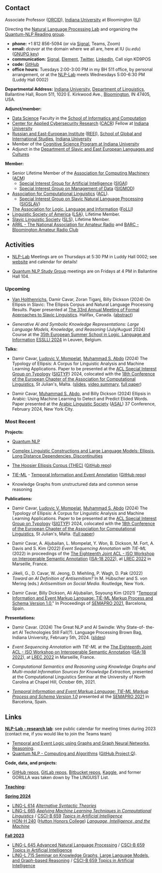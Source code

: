 ## Contact

Associate Professor ([ORCID](http://orcid.org/0000-0002-1262-5927)), [Indiana University] at Bloomington ([IU])

Directing the [Natural Language Processing Lab](https://nlp-lab.org/) and organizing the [Quantum-NLP Reading group](https://nlp-lab.org/quantumnlp/).


- **phone:** +1 812 856-5094 (or via [Signal](https://www.signal.org/), Teams, Zoom)
- **email:** *dcavar* at the domain where we all are, here at IU (*iu.edu*) ([GNUPG key](DamirCavar.asc))
- **communication:** [Signal](https://www.signal.org/), [Element](https://element.io/), [Twitter](https://twitter.com/DaCavar), [LinkedIn](https://www.linkedin.com/in/damircavar/), Call sign KD9POS
- **code:** [GitHub](https://github.com/dcavar)
- **office hours:** Tuesdays 2:00-3:00 PM in my BH 511 office, by personal arrangement, or at the [NLP-Lab] meets Wednesdays 5:00-6:30 PM (Luddy Hall 0002)


**Departmental Address:**
      [Indiana University], 
      [Department of Linguistics], 
      Ballantine Hall, Room 511, 
      1020 E. Kirkwood Ave., 
      [Bloomington], IN 47405, USA.


**Adjunct/member:**
- [Data Science](https://www.soic.indiana.edu/graduate/degrees/data-science/index.html) Faculty in the [School of Informatics and Computation](http://www.soic.indiana.edu/)
- [Center for Applied Cybersecurity Research](https://cacr.iu.edu/about/people/fellows/index.php) ([CACR](https://cacr.iu.edu/about/people/fellows/index.php)) Fellow at [Indiana University]
- [Russian and East-European Institute](http://www.iub.edu/~reeiweb/) ([REEI](http://www.iub.edu/~reeiweb/)), [School of Global and International Studies](http://sgis.indiana.edu/), [Indiana University]
- Member of the [Cognitive Science Program at Indiana University](http://www.cogs.indiana.edu)
- Adjunct in the [Department of Slavic and East European Languages and Cultures](http://www.indiana.edu/~lingdept/)

**Member:**
- Senior Lifetime Member of the [Association for Computing Machinery](http://www.acm.org/) ([ACM](http://www.acm.org/))
   - [Special Interest Group for Artificial Intelligence](http://sigai.acm.org/) ([SIGAI](http://sigai.acm.org/))
   - [Special Interest Group on Management of Data](https://sigmod.org/) ([SIGMOD](https://sigmod.org/))
- [Association for Computational Linguistics](http://www.aclweb.org/) ([ACL](http://www.aclweb.org/)).
   - [Special Interest Group on Slavic Natural Language Processing](http://sigslav.cs.helsinki.fi/membership.html) ([SIGSLAV](http://sigslav.cs.helsinki.fi/membership.html))
- [The Association for Logic, Language and Information](http://www.folli.info/) ([FoLLI](http://www.folli.info/))
- [Linguistic Society of America](http://www.lsadc.org/) ([LSA](http://www.lsadc.org/)), Lifetime Member.
- [Slavic Linguistic Society](https://www.slaviclinguistics.org/) ([SLS](https://www.slaviclinguistics.org/)), Lifetime Member.
- [ARRL - The National Association for Amateur Radio](http://arrl.org/) and [BARC - Bloomington Amateur Radio Club](https://bloomingtonradio.org/)


## Activities

- [NLP-Lab] Meetings are on Thursdays at 5:30 PM in Luddy Hall 0002; see [website](https://nlp-lab.org/) and calendar for details!

- [Quantum NLP Study Group](https://nlp-lab.org/quantumnlp/) meetings are on Fridays at 4 PM in Ballantine Hall 104.

### Upcoming

- [Van Holthenrichs], Damir Cavar, Zoran Tiganj, Billy Dickson (2024) On Ellipsis in Slavic: The Ellipsis Corpus and Natural Language Processing Results. Paper presented at [The 33rd Annual Meeting of Formal Approaches to Slavic Linguistics](https://sites.google.com/view/fasl33). Halifax, Canada. ([abstract](/Pubs/NLP_Corpus_of_Ellipsis_Modelling_Ellipsis_Slavic-2.pdf))

- *Generative AI and Symbolic Knowledge Representations: Large Language Models, Knowledge, and Reasoning* (July/August 2024) Course at the [35th European Summer School in Logic, Language and Information](https://2024.esslli.eu/) [ESSLLI 2024](https://2024.esslli.eu/) in Leuven, Belgium.


**Talks:**

- Damir Cavar, [Ludovic V. Mompelat](https://www.linkedin.com/in/ludovic-mompelat-8a1960b8/), [Muhammad S. Abdo](https://www.linkedin.com/in/muhsabrys/) (2024) The Typology of Ellipsis: A Corpus for Linguistic Analysis and Machine Learning Applications. Paper to be presented at the [ACL Special Interest Group on Typology](https://sigtyp.github.io/) ([SIGTYP](https://sigtyp.github.io/)) 2024, colocated with the [18th Conference of the European Chapter of the Association for Computational Linguistics](https://2024.eacl.org/), St Julian's, Malta. ([slides](Ellipsis_IU.pdf), [video summary](https://youtu.be/P_w4kZmArqY), [full paper](https://aclanthology.org/2024.sigtyp-1.6/))

- Damir Cavar, [Muhammad S. Abdo](https://www.linkedin.com/in/muhsabrys/), and Billy Dickson (2024) Ellipsis in Arabic: Using Machine Learning to Detect and Predict Elided Words. Paper presented at the [Arabic Linguistic Society](https://arabic-linguistics-society.uwm.edu/annual-symposia-on-arabic-linguistics/guidelines-for-writing-abstracts/) ([ASAL](https://arabic-linguistics-society.uwm.edu/annual-symposia-on-arabic-linguistics/guidelines-for-writing-abstracts/)) 37 Conference, February 2024, New York City.



### Most Recent

**Projects:**

- [Quantum NLP](https://nlp-lab.org/quantumnlp/)

- [Complex Linguistic Constructions and Large Language Models: Ellipsis, Long Distance Dependencies, Discontinuities](https://nlp-lab.org/)

- [The Hoosier Ellipsis Corpus (THEC)](https://nlp-lab.org/ellipsis/) ([GitHub repo](https://github.com/dcavar/hoosierellipsiscorpus))

- [TIE-ML](https://nlp-lab.org/timeevents/) - [Temporal Information and Event Annotation](https://nlp-lab.org/timeevents/) ([GitHub repo](https://github.com/dcavar/tieml))

- Knowledge Graphs from unstructured data and common sense reasoning


**Publications:**

- Damir Cavar, [Ludovic V. Mompelat](https://www.linkedin.com/in/ludovic-mompelat-8a1960b8/), [Muhammad S. Abdo](https://www.linkedin.com/in/muhsabrys/) (2024) The Typology of Ellipsis: A Corpus for Linguistic Analysis and Machine Learning Applications. Paper to be presented at the [ACL Special Interest Group on Typology](https://sigtyp.github.io/) ([SIGTYP](https://sigtyp.github.io/)) 2024, colocated with the [18th Conference of the European Chapter of the Association for Computational Linguistics](https://2024.eacl.org/), St Julian's, Malta. ([full paper](https://aclanthology.org/2024.sigtyp-1.6/))

- Damir Cavar, A. Aljubailan, L. Mompelat, Y. Won, B. Dickson, M. Fort, A. Davis and S. Kim (2022) *Event Sequencing Annotation with TIE-ML* (2022) in proceedings of the [The Eighteenth Joint ACL - ISO Workshop on Interoperable Semantic Annotation](https://sigsem.uvt.nl/isa18/) ([ISA-18 2022](https://sigsem.uvt.nl/isa18/)), at [LREC 2022](https://lrec2022.lrec-conf.org/en/) in Marseille, France.

- Jikeli, G., D. Cavar, W. Jeong, D. Miehling, P. Wagh, D. Pak (2022) *Toward an AI Definition of Antisemitism?* In M. Hübscher and S. von Mering (eds.) *Antisemitism on Social Media*. Routledge, New York.

- Damir Cavar, Billy Dickson, Ali Aljubailan, Soyoung Kim (2021) "[Temporal Information and Event Markup Language: TIE-ML Markup Process and Schema Version 1.0](https://arxiv.org/abs/2109.13892)," In Proceedings of [SEMAPRO 2021](https://www.iaria.org/conferences2021/SEMAPRO21.html), Barcelona, Spain.


**Presentations:**

- Damir Cavar. (2024) The Great NLP and AI Swindle: Why State-of-
the-art AI Technologies Still Fail(?). Language Processing Brown Bag, Indiana University, February 5th, 2024. ([slides](/Pubs/Language_Processing_Brown_Bag_talk_Damir_Cavar_20240205.pdf))

- *Event Sequencing Annotation with TIE-ML* at the [The Eighteenth Joint ACL - ISO Workshop on Interoperable Semantic Annotation](https://sigsem.uvt.nl/isa18/) ([ISA-18 2022](https://sigsem.uvt.nl/isa18/)), at [LREC 2022](https://lrec2022.lrec-conf.org/en/) in Marseille, France.

- *Computational Semantics and Reasoning using Knowledge Graphs and Multi-modal Information Sources for Knowledge Extraction,* presented at the Computational Linguistics Seminar at the University of North Carolina at Chapel Hill, October 6th, 2021.

- *[Temporal Information and Event Markup Language: TIE-ML Markup Process and Schema Version 1.0](https://arxiv.org/abs/2109.13892)* presented at the [SEMAPRO 2021](https://www.iaria.org/conferences2021/SEMAPRO21.html) in Barcelona, Spain.


## Links

**[NLP-Lab - research lab](https://nlp-lab.org/)**: see public calendar for meeting times during 2023 (contact me, if you would like to join the Teams team)
- [Temporal and Event Logic using Graphs and Graph Neural Networks, Reasoning](https://nlp-lab.org/timeevents/).
- [Quantum NLP - Computing and Algorithms](https://nlp-lab.org/quantumnlp/) ([GitHub Project Q](https://github.com/dcavar/q)).


**Code, data, and projects:**
- [GitHub repos](https://github.com/dcavar), [GitLab repos](https://gitlab.com/dcavar), [Bitbucket repos](https://bitbucket.org/dcavar/),
      [Kaggle](https://kaggle.com/dcavar/), and former GORILLA was taken down by The LINGUIST List.


**[Teaching](/teaching):**

**[Spring 2024](/teaching)**
- [LING-L 614] *[Alternative Syntactic Theories](/l614/)*
- [LING-L 665](/l665/) *[Applying Machine Learning Techniques in Computational Linguistics](/l665/)* / [CSCI-B 659](/l665/) *[Topics in Artificial Intelligence](/l665)*
- [HON-H 240](/h240/) ([Hutton Honors College](https://hutton.indiana.edu/index.html)) *[Language, Intelligence, and the Machine](/h240/)*


**[Fall 2023](/teaching)**
- [LING-L 645 Advanced Natural Language Processing](/l645/) / [CSCI-B 659 Topics in Artificial Intelligence](/l645/)
- [LING-L 715 Seminar on Knowledge Graphs, Large Language Models, and Graph-based Reasoning](/l715-23/) / [CSCI-B 659 Topics in Artificial Intelligence](/l715-23/)




[Indiana University]: https://www.indiana.edu/ "Indiana University"
[IU]: https://www.indiana.edu/ "Indiana University"
[Department of Linguistics]: https://www.indiana.edu/~lingdept/ "Indiana University Department of Linguistics"
[Bloomington]: https://en.wikipedia.org/wiki/Bloomington,_Indiana "Bloomington, Indiana"
[NLP-Lab]: https://nlp-lab.org/ "Natural Language Processing Lab"
[LING-L 614]: http://damir.cavar.me/l614/ "L 614 Alternative Syntax"
[D. Cavar]: http://damir.cavar.me/ "Damir Cavar"
[Damir Cavar]: http://damir.cavar.me/ "Damir Cavar"
[B. Dickson]: https://www.linkedin.com/in/billy-dickson/ "Billy Dickson"
[JSON-NLP]: https://github.com/dcavar/JSON-NLP "JSON-NLP"
[Günther Jikeli]: https://news.iu.edu/iu-experts/profile/m/297/jikeli-gunther "Günther Jikeli"
[Van Holthenrichs]: https://russian.indiana.edu/about/instructors/holthenrichs-van.html "Van Holthenrichs"

